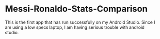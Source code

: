 # Messi-Ronaldo-Stats-Comparison
This is the first app that has run successfully on my Android Studio. Since I am using a low specs laptop, I am having serious trouble with android studio. 
